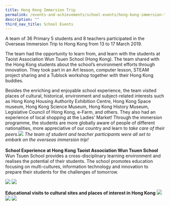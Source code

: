 ```yaml
---
title: Hong Kong Immersion Trip
permalink: /events-and-achievements/school-events/hong-kong-immersion-trip/
description: ""
third_nav_title: School Events
---
```

A team of 36 Primary 5 students and 8 teachers participated in the Overseas Immersion Trip to Hong Kong from 13 to 17 March 2019.     
  
The team had the opportunity to learn from, and learn with the students at Taoist Association Wun Tsuen School (Hong Kong). The team shared with the Hong Kong students about the school’s environment efforts through innovation. They took part in an Art lesson, computer lesson, STEAM project sharing and a Tublock workshop together with their Hong Kong buddies.  
  
Besides the enriching and enjoyable school experience, the team visited places of cultural, historical, environment and subject-related interests such as Hong Kong Housing Authority Exhibition Centre, Hong Kong Space museum, Hong Kong Science Museum, Hong Kong History Museum, Legislative Council of Hong Kong, e-Farm, and others. They also had an experience of local shopping at the Ladies’ Market! Through the immersion programme, the students are more globally aware of people of different nationalities, more appreciative of our country and learn to *take care of their peers.![](/images/oit1.png)
The team of student and teacher participants were all set to embark on the overseas immersion trip!*<br><br>
**School Experience at Hong Kong Taoist Association Wun Tsuen School**  
Wun Tsuen School provides a cross-disciplinary learning environment and realises the potential of their students. The school promotes education focusing on multi-cultures, information technology and innovation to prepare their students for the challenges of tomorrow.

![](/images/oit2.png)
![](/images/oit3.png)

**Educational visits to cultural sites and places of interest in Hong Kong**
![](/images/oit4.png)
![](/images/oit5.png)
![](/images/oit6.png)



